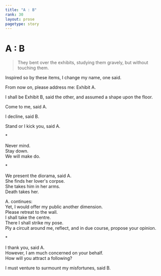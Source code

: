 ```yaml
---
title: "A : B"
rank: 30
layout: prose
pagetype: story
---
```


# A : B  
      
> They bent over the exhibits, studying them gravely, but without touching them.      
      
Inspired so by these items, I change my name, one said.      
      
From now on, please address me: Exhibit A.      
      
I shall be Exhibit B, said the other, and assumed a shape upon the floor.      
      
Come to me, said A.      
      
I decline, said B.      
      
Stand or I kick you, said A.      
      
\*  
      
Never mind.      
Stay down.      
We will make do.      
      
\*  
      
We present the diorama, said A.      
She finds her lover's corpse.      
She takes him in her arms.      
Death takes her.      
      
A. continues:      
Yet, I would offer my public another dimension.      
Please retreat to the wall.      
I shall take the centre.      
There I shall strike my pose.      
Ply a circuit around me, reflect, and in due course, propose your opinion.      
      
\*  
      
I thank you, said A.      
However, I am much concerned on your behalf.      
How will you attract a following?      
      
I must venture to surmount my misfortunes, said B.      
    
    
